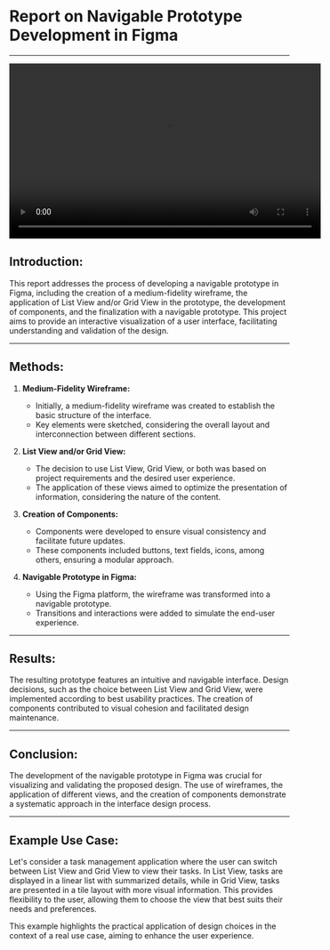# Report on Navigable Prototype Development in Figma

---

<video width="560" height="315" controls>
  <source src="img/UX-UI-Wireframe-App.mp4" type="video/mp4">
  Your browser does not support the video tag.
</video>


## Introduction:

This report addresses the process of developing a navigable prototype in Figma, including the creation of a medium-fidelity wireframe, the application of List View and/or Grid View in the prototype, the development of components, and the finalization with a navigable prototype. This project aims to provide an interactive visualization of a user interface, facilitating understanding and validation of the design.

---

## Methods:

1. **Medium-Fidelity Wireframe:**
   - Initially, a medium-fidelity wireframe was created to establish the basic structure of the interface.
   - Key elements were sketched, considering the overall layout and interconnection between different sections.

2. **List View and/or Grid View:**
   - The decision to use List View, Grid View, or both was based on project requirements and the desired user experience.
   - The application of these views aimed to optimize the presentation of information, considering the nature of the content.

3. **Creation of Components:**
   - Components were developed to ensure visual consistency and facilitate future updates.
   - These components included buttons, text fields, icons, among others, ensuring a modular approach.

4. **Navigable Prototype in Figma:**
   - Using the Figma platform, the wireframe was transformed into a navigable prototype.
   - Transitions and interactions were added to simulate the end-user experience.

---

## Results:

The resulting prototype features an intuitive and navigable interface. Design decisions, such as the choice between List View and Grid View, were implemented according to best usability practices. The creation of components contributed to visual cohesion and facilitated design maintenance.

---

## Conclusion:

The development of the navigable prototype in Figma was crucial for visualizing and validating the proposed design. The use of wireframes, the application of different views, and the creation of components demonstrate a systematic approach in the interface design process.

---

## Example Use Case:

Let's consider a task management application where the user can switch between List View and Grid View to view their tasks. In List View, tasks are displayed in a linear list with summarized details, while in Grid View, tasks are presented in a tile layout with more visual information. This provides flexibility to the user, allowing them to choose the view that best suits their needs and preferences.

This example highlights the practical application of design choices in the context of a real use case, aiming to enhance the user experience.
